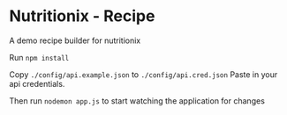 # Nutritionix - Recipe

A demo recipe builder for nutritionix

Run `npm install`

Copy `./config/api.example.json` to `./config/api.cred.json`
Paste in your api credentials.

Then run `nodemon app.js` to start watching the application for changes